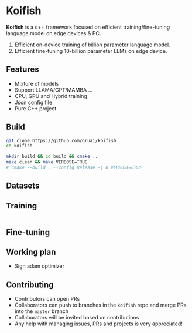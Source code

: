 # Koifish

**Koifish** is a c++ framework focused on efficient training/fine-tuning language model on edge devices & PC. 
1. Efficient  on-device training of billion parameter language model.
2. Efficient  fine-tuning 10-billion parameter LLMs on edge device.

## Features

- Mixture of models
- Support LLAMA/GPT/MAMBA ...
- CPU, GPU and Hybrid training
- Json config file
- Pure C++ project

## Build

```bash
git clone https://github.com/gruai/koifish
cd koifish

mkdir build && cd build && cmake ..
make clean && make VERBOSE=TRUE
# cmake --build . --config Release -j 8 VERBOSE=TRUE
```

## Datasets

## Training

```bash

```

## Fine-tuning



## Working plan
- Sign adam optimizer

## Contributing

- Contributors can open PRs
- Collaborators can push to branches in the `koifish` repo and merge PRs into the `master` branch
- Collaborators will be invited based on contributions
- Any help with managing issues, PRs and projects is very appreciated!
